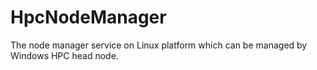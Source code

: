 HpcNodeManager
==============

The node manager service on Linux platform which can be managed by Windows HPC head node.
